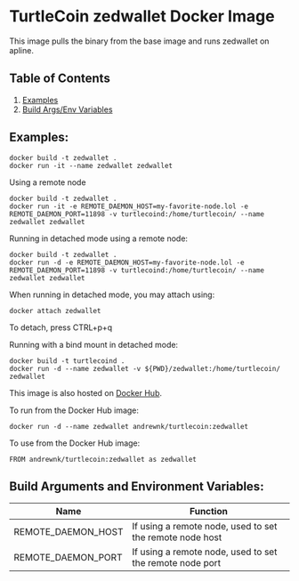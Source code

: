 # TurtleCoin zedwallet Docker Image

This image pulls the binary from the base image and runs zedwallet on apline.

## Table of Contents
1. [Examples](#examples)
2. [Build Args/Env Variables](#build-arguments-and-environment-variables)

## Examples:
```
docker build -t zedwallet .
docker run -it --name zedwallet zedwallet
```

Using a remote node
```
docker build -t zedwallet .
docker run -it -e REMOTE_DAEMON_HOST=my-favorite-node.lol -e REMOTE_DAEMON_PORT=11898 -v turtlecoind:/home/turtlecoin/ --name zedwallet zedwallet
```

Running in detached mode using a remote node:
```
docker build -t zedwallet .
docker run -d -e REMOTE_DAEMON_HOST=my-favorite-node.lol -e REMOTE_DAEMON_PORT=11898 -v turtlecoind:/home/turtlecoin/ --name zedwallet zedwallet
```

When running in detached mode, you may attach using:
```
docker attach zedwallet
```

To detach, press CTRL+p+q

Running with a bind mount in detached mode:

```
docker build -t turtlecoind .
docker run -d --name zedwallet -v ${PWD}/zedwallet:/home/turtlecoin/ zedwallet
```

This image is also hosted on [Docker Hub](https://cloud.docker.com/u/andrewnk/repository/docker/andrewnk/turtlecoin).

To run from the Docker Hub image:

```
docker run -d --name zedwallet andrewnk/turtlecoin:zedwallet
```

To use from the Docker Hub image:

```
FROM andrewnk/turtlecoin:zedwallet as zedwallet
```

## Build Arguments and Environment Variables:

| Name | Function |
| --- | --- |
| REMOTE_DAEMON_HOST | If using a remote node, used to set the remote node host |
| REMOTE_DAEMON_PORT | If using a remote node, used to set the remote node port |
